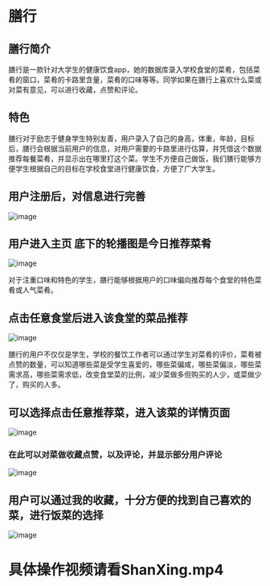 # 膳行
## 膳行简介
膳行是一款针对大学生的健康饮食app，她的数据库录入学校食堂的菜肴，包括菜肴的窗口，菜肴的卡路里含量，菜肴的口味等等。同学如果在膳行上喜欢什么菜或对菜有意见，可以进行收藏，点赞和评论。


## 特色
膳行对于励志于健身学生特别友善，用户录入了自己的身高，体重，年龄，目标后，膳行会根据当前用户的信息，对用户需要的卡路里进行估算，并凭借这个数据推荐每餐菜肴，并显示出在哪里打这个菜。学生不方便自己做饭，我们膳行能够方便学生根据自己的目标在学校食堂进行健康饮食，方便了广大学生。

## 用户注册后，对信息进行完善
![image](https://raw.githubusercontent.com/lqy136362687/ShanXing/master/markdownImg/update.jpg )

## 用户进入主页 底下的轮播图是今日推荐菜肴
![image](https://raw.githubusercontent.com/lqy136362687/ShanXing/master/markdownImg/canteen.jpg)




对于注重口味和特色的学生，膳行能够根据用户的口味偏向推荐每个食堂的特色菜肴或人气菜肴。




## 点击任意食堂后进入该食堂的菜品推荐
![image](https://github.com/lqy136362687/ShanXing/raw/master/markdownImg/canteenDetail.jpg)


膳行的用户不仅仅是学生，学校的餐饮工作者可以通过学生对菜肴的评价，菜肴被点赞的数量，可以知道哪些菜是受学生喜爱的，哪些菜偏咸，哪些菜偏淡，哪些菜需求高，哪些菜需求低，改变食堂菜的比例，减少菜做多但购买的人少，或菜做少了，购买的人多。


## 可以选择点击任意推荐菜，进入该菜的详情页面
![image](https://raw.githubusercontent.com/lqy136362687/ShanXing/master/markdownImg/dishDetail.jpg)
### 在此可以对菜做收藏点赞，以及评论，并显示部分用户评论
![image](https://raw.githubusercontent.com/lqy136362687/ShanXing/master/markdownImg/dishDetail1.jpg)

## 用户可以通过我的收藏，十分方便的找到自己喜欢的菜，进行饭菜的选择
![image](https://raw.githubusercontent.com/lqy136362687/ShanXing/master/markdownImg/like.jpg)

# 具体操作视频请看ShanXing.mp4



